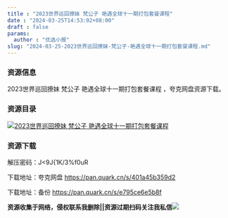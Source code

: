```yaml
---
title : "2023世界巡回撩妹 梵公子 艳遇全球十一期打包套餐课程"
date : "2024-03-25T14:53:02+08:00"
draft : false
params:
  author : "优选小报"
slug: "2024-03-25-2023世界巡回撩妹-梵公子-艳遇全球十一期打包套餐课程.md"
---
```


### 资源信息

2023世界巡回撩妹 梵公子 艳遇全球十一期打包套餐课程 ，夸克网盘资源下载。

### 资源目录

[![2023世界巡回撩妹 梵公子
艳遇全球十一期打包套餐课程](//img7-1.zhekoulieshou.com/mmbiz_jpg/iaHBVewvSIbAjcr9g6TlCXSfiaDqkbzuEzhOCd9gyXzuU7JMZq8qvCbcicflgIT3ep9ib5TMMMg0nPMcLz6jiciarLcA/0)](//img7-1.zhekoulieshou.com/mmbiz_jpg/iaHBVewvSIbAjcr9g6TlCXSfiaDqkbzuEzhOCd9gyXzuU7JMZq8qvCbcicflgIT3ep9ib5TMMMg0nPMcLz6jiciarLcA/0)

### 资源下载

解压密码：J<9J{1K/3%f0uR

下载地址：夸克网盘 https://pan.quark.cn/s/401a45b359d2

下载地址：备份 https://pan.quark.cn/s/e795ce6e5b8f

**资源收集于网络，侵权联系我删除||资源过期扫码关注我私信**![](//img7-1.zhekoulieshou.com/mmbiz_jpg/iaHBVewvSIbAjcr9g6TlCXSfiaDqkbzuEzp207hVzPqT4YGQOAazQ1KNHCeACbia5Lzq4Ckwibe48iar1q7lgVP1o3w/640?wx_fmt=jpeg&from=appmsg)


